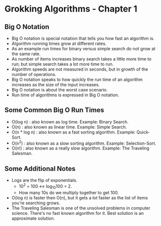 # Grokking Algorithms - Chapter 1
## Big O Notation

- Big O notation is special notation that tells you how fast an algorithm is.
- Algorithm running times grow at different rates.
- As an example run times for binary versus simple search do not grow at the same rate.
- As number of items increases binary search takes a little more time to run; but simple search takes a lot more time to run.
- Algorithm speeds are not measured in seconds, but in growth of the number of operations.
- Big O notation speaks to how quickly the run time of an algorithm increases as the size of the input increases.
- Big O notation is about the worst case scenario.
- Run time of algorithms is expressed in Big O notation.

## Some Common Big O Run Times

- O(log n) : also known as log time. Example: Binary Search.
- O(n) : also known as linear time. Example: Simple Search.
- O(n * log n) : also known as a fast sorting algorithm. Example: Quick-Sort.
- O(n<sup>2</sup>) : also known as a slow sorting algorithm. Example: Selection-Sort.
- O(n!) : also known as a really slow algorithm. Example: The Traveling Salesman.

## Some Additional Notes

- Logs are the flip of exponentials.
  - 10<sup>2</sup> = 100 <-> log<sub>10</sub>100 = 2.
  - How many 10s do we multiply together to get 100.
- O(log n) is faster then O(n), but it gets a lot faster as the list of items you're searching grows.
- The Traveling Salesman is one of the unsolved problems in computer science. There's no fast known algorithm for it. Best solution is an approximate solution.





